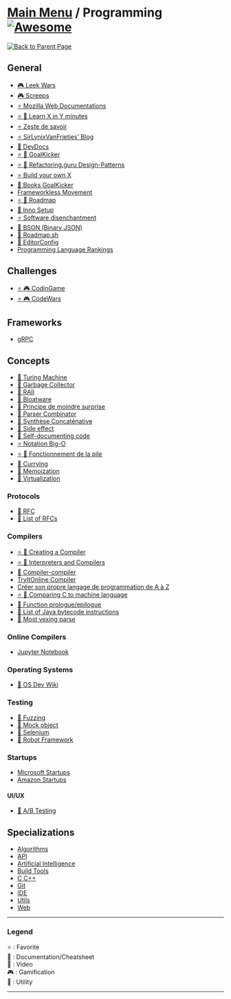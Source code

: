 # [Main Menu](../README.md) / Programming [![Awesome](https://awesome.re/badge-flat.svg)](https://awesome.re)

[![Back to Parent Page](https://img.shields.io/badge/-Back_to_Parent_Page-blue?style=for-the-badge)](../README.md)

## General
- [:video_game: Leek Wars](https://leekwars.com/)
- [:video_game: Screeps](https://screeps.com/)
- [:star: Mozilla Web Documentations](https://developer.mozilla.org/fr/)
- [:star: :book: Learn X in Y minutes](https://learnxinyminutes.com/)
- [:star: Zeste de savoir](https://zestedesavoir.com/)
- [:star: SirLynixVanFrietjes' Blog](https://sirlynixvanfrietjes.be/)
- [:book: DevDocs](https://devdocs.io/)
- [:star: :book: GoalKicker](https://goalkicker.com/)
- [:star: :book: Refactoring.guru Design-Patterns](https://refactoring.guru/design-patterns/catalog)
- [:star: Build your own X](https://github.com/danistefanovic/build-your-own-x)
- [:book: Books GoalKicker](https://books.goalkicker.com/)
- [Frameworkless Movement](https://www.frameworklessmovement.org/)
- [:star: :book: Roadmap](https://roadmap.sh/)
- [:wrench: Inno Setup](https://jrsoftware.org/isinfo.php)
- [:star: Software disenchantment](https://tonsky.me/blog/disenchantment/)
- [:book: BSON (Binary JSON)](https://bsonspec.org)
- [:book: Roadmap.sh](https://roadmap.sh)
- [:wrench: EditorConfig](https://editorconfig.org)
- [Programming Language Rankings](https://plrank.com)

## Challenges
- [:star: :video_game: CodinGame](https://www.codingame.com/start)
- [:star: :video_game: CodeWars](https://www.codewars.com/)

## Frameworks
- [gRPC](https://grpc.io)

## Concepts
- [:book: Turing Machine](https://en.wikipedia.org/wiki/Turing_machine)
- [:book: Garbage Collector](https://en.wikipedia.org/wiki/Garbage_collection_(computer_science))
- [:book: RAII](https://fr.wikipedia.org/wiki/Resource_acquisition_is_initialization)
- [:book: Bloatware](https://fr.wikipedia.org/wiki/Bloatware)
- [:book: Principe de moindre surprise](https://fr.wikipedia.org/wiki/Principe_de_moindre_surprise)
- [:book: Parser Combinator](https://en.wikipedia.org/wiki/Parser_combinator)
- [:book: Synthèse Concaténative](https://en.wikipedia.org/wiki/Concatenative_synthesis)
- [:book: Side effect](https://en.wikipedia.org/wiki/Side_effect_(computer_science))
- [:book: Self-documenting code](https://en.wikipedia.org/wiki/Self-documenting_code)
- [:star: Notation Big-O](https://www.jesuisundev.com/comprendre-la-notation-big-o-en-7-minutes/)
- [:star: :book: Fonctionnement de la pile](https://beta.hackndo.com/stack-introduction/)
- [:book: Currying](https://en.wikipedia.org/wiki/Currying)
- [:book: Memoization](https://en.wikipedia.org/wiki/Memoization)
- [:book: Virtualization](https://en.wikipedia.org/wiki/Virtualization)

### Protocols
- [:book: RFC](https://fr.wikipedia.org/wiki/Request_for_comments)
- [:book: List of RFCs](https://en.wikipedia.org/wiki/List_of_RFCs)

### Compilers
- [:star: :movie_camera: Creating a Compiler](https://www.youtube.com/playlist?list=PLzLzYGEbdY5n9ITKUqOuRjXkRU5tMW2Sd)
- [:star: :movie_camera: Interpreters and Compilers](https://www.youtube.com/watch?v=_C5AHaS1mOA)
- [:book: Compiler-compiler](https://en.wikipedia.org/wiki/Compiler-compiler)
- [TryItOnline Compiler](https://tio.run/)
- [Créer son propre langage de programmation de A à Z](https://totodu.net/Compilation/Compilation)
- [:star: :movie_camera: Comparing C to machine language](https://www.youtube.com/watch?v=yOyaJXpAYZQ)
- [:book: Function prologue/epilogue](https://en.wikipedia.org/wiki/Function_prologue)
- [:book: List of Java bytecode instructions](https://en.wikipedia.org/wiki/List_of_Java_bytecode_instructions)
- [:book: Most vexing parse](https://en.wikipedia.org/wiki/Most_vexing_parse)

### Online Compilers
- [Jupyter Notebook](https://jupyter.org)

### Operating Systems
- [:book: OS Dev Wiki](https://wiki.osdev.org/Main_Page)

### Testing
- [:book: Fuzzing](https://en.wikipedia.org/wiki/Fuzzing)
- [:book: Mock object](https://en.wikipedia.org/wiki/Mock_object)
- [:wrench: Selenium](https://www.selenium.dev)
- [:wrench: Robot Framework](https://robotframework.org)

### Startups
- [Microsoft Startups](https://www.microsoft.com/en-us/startups)
- [Amazon Startups](https://aws.amazon.com/fr/startups/)

#### UI/UX
- [:book: A/B Testing](https://en.wikipedia.org/wiki/A/B_testing)

## Specializations
- [Algorithms](Algorithms/README.md)
- [API](API/README.md)
- [Artificial Intelligence](Artificial%20Intelligence/README.md)
- [Build Tools](Build%20Tools/README.md)
- [C C++](C%20C++/README.md)
- [Git](Git/README.md)
- [IDE](IDE/README.md)
- [Utils](Utils/README.md)
- [Web](Web/README.md)

---

### Legend
:star: : Favorite\
:book: : Documentation/Cheatsheet\
:movie_camera: : Video\
:video_game: : Gamification\
:wrench: : Utility

---
